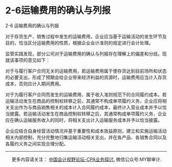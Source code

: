 ﻿2-6运输费用的确认与列报
=============

  

2-6 运输费用的确认与列报

对于存货生产、销售过程中发生的运输费用，企业应当基于运输活动的发生环节及目的，恰当区分运输费用的性质，根据企业会计准则的规定进行会计处理。

监管实践发现，部分公司对于运输费用的确认与列报存在理解上的偏差和分歧。现就该事项的意见如下：

对于与履行客户合同无关的运输费用，若运输费用属于使存货达到目前场所和状态的必要支出，形成了预期会给企业带来经济利益的资源时，运输费用应当计入存货成本，否则应计入期间费用。

对于为履行客户合同而发生的运输费用，属于收入准则规范下的合同履约成本。若运输活动发生在商品的控制权转移之前，其通常不构成单项履约义务，企业应将相关支出作为与商品销售相关的成本计入合同履约成本，最终计入营业成本并予以恰当披露。若运输活动发生在商品控制权转移之后，其通常构成单项履约义务，企业应在确认运输服务收入的同时，将相关支出计入运输服务成本并予以恰当披露。

企业应结合自身经营活动情况并基于重要性和成本效益原则，建立和实施运输活动相关内部控制，充分完整地归集运输活动相关支出，并在各产品、各销售合同以及各履约义务之间实现合理分配。

* * *

     更多内容请关注： [中国会计视野论坛-CPA业务探讨.](https://bbs.esnai.com/thread-5354530-1-3.html) 微信公众号:MY聊审计.
